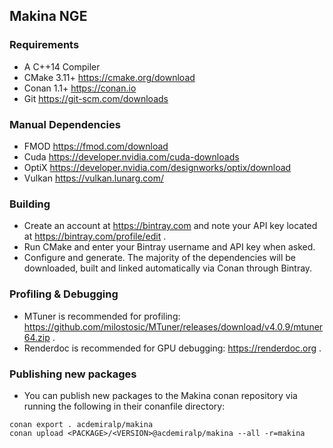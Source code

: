 ## Makina NGE ##

### Requirements ###
- A C++14 Compiler
- CMake 3.11+ https://cmake.org/download
- Conan 1.1+  https://conan.io
- Git         https://git-scm.com/downloads

### Manual Dependencies ###
- FMOD   https://fmod.com/download
- Cuda   https://developer.nvidia.com/cuda-downloads
- OptiX  https://developer.nvidia.com/designworks/optix/download
- Vulkan https://vulkan.lunarg.com/

### Building ###
- Create an account at https://bintray.com and note your API key located at https://bintray.com/profile/edit .
- Run CMake and enter your Bintray username and API key when asked.
- Configure and generate. The majority of the dependencies will be downloaded, built and linked automatically via Conan through Bintray.

### Profiling & Debugging ###
- MTuner is recommended for profiling: https://github.com/milostosic/MTuner/releases/download/v4.0.9/mtuner64.zip .
- Renderdoc is recommended for GPU debugging: https://renderdoc.org .

### Publishing new packages ###
- You can publish new packages to the Makina conan repository via running the following in their conanfile directory:
```
conan export . acdemiralp/makina
conan upload <PACKAGE>/<VERSION>@acdemiralp/makina --all -r=makina
```